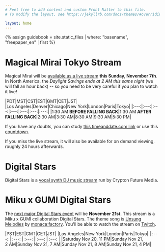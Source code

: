 ```yaml
---
# Feel free to add content and custom Front Matter to this file.
# To modify the layout, see https://jekyllrb.com/docs/themes/#overriding-theme-defaults

layout: home
---
```


{% assign guidebook = site.static_files | where: "basename", "freepaper_en" | first %}

# Magical Mirai Tokyo Stream

Magical Mirai will be [available as a live
stream](https://magicalmirai.com/2021/tokyo_overview_en.html#tokyo_ticket_onlinelive)
**this Sunday, November 7th**. In North America, the *Daylight Savings ends at 2
AM this same night* (we will fall an hour back) -- so you need to be very
careful if you plan to watch it live!

|PDT|MST|CST|EST|GMT|CET|JST|
|Los&nbsp;Angeles|Denver|Chicago|New&nbsp;York|London|Paris|Tokyo|
|:---:|:---:|:---:|:---:|:---:|:---:|:---:|
|1:30&nbsp;AM **BEFORE FALLING BACK**|1:30&nbsp;AM **AFTER FALLING BACK**|2:30&nbsp;AM|3:30&nbsp;AM|8:30&nbsp;AM|9:30&nbsp;AM|5:30&nbsp;PM|

If you have any doubts, you can study [this timeanddate.com
link](https://www.timeanddate.com/worldclock/fixedtime.html?msg=Magical+Mirai+Tokyo+Live+Stream&iso=20211107T1730&p1=248&ah=2&am=30)
or use this
[countdown](https://www.timeanddate.com/countdown/payday?iso=20211107T1730&p0=248&msg=Magical+Mirai+Tokyo+Live+Stream&font=slab).

If you miss the live stream, it will also be available for on demand viewing,
roughly 24 hours afterwards.

# Digital Stars

Digital Stars is a [vocal synth DJ music
stream](https://digitalstars.club/hmds21/index.html) run by Crypton Future
Media.

# Miku x GUMI Digital Stars

The [next major Digital Stars
event](https://digitalstars.club/dsmg21/index_en.html) will be **November
21st**. This stream is a Miku x GUMI collaboration Digital Stars. The theme song
is [Unsung Melodies](https://www.youtube.com/watch?v=ohbSbLRJFeE) by
[monaca:factory](https://monacafactory.com). You'll be able to watch the stream
on [Twitch](https://www.twitch.tv/cfm_official).

|PST|EST|GMT|CET|JST|
|Los&nbsp;Angeles|New&nbsp;York|London|Paris|Tokyo|
| :---: | :---: | :---: | :---: | :---: |
|Saturday Nov 20, 11&nbsp;PM|Sunday Nov 21, 2&nbsp;AM|Sunday Nov 21, 7&nbsp;AM|Sunday Nov 21, 8&nbsp;AM|Sunday Nov 21, 4&nbsp;PM|
